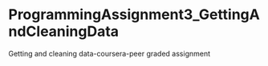 # ProgrammingAssignment3_GettingAndCleaningData
Getting and cleaning data-coursera-peer graded assignment
